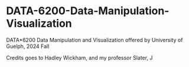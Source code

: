 # DATA-6200-Data-Manipulation-Visualization
DATA*6200 Data Manipulation and Visualization offered by University of Guelph, 2024 Fall

Credits goes to Hadley Wickham, and my professor Slater, J